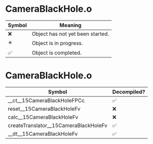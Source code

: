 # CameraBlackHole.o
| Symbol | Meaning 
| ------------- | ------------- 
| :x: | Object has not yet been started. 
| :eight_pointed_black_star: | Object is in progress. 
| :white_check_mark: | Object is completed. 


# CameraBlackHole.o
| Symbol | Decompiled? |
| ------------- | ------------- |
| __ct__15CameraBlackHoleFPCc | :white_check_mark: |
| reset__15CameraBlackHoleFv | :x: |
| calc__15CameraBlackHoleFv | :x: |
| createTranslator__15CameraBlackHoleFv | :white_check_mark: |
| __dt__15CameraBlackHoleFv | :white_check_mark: |
